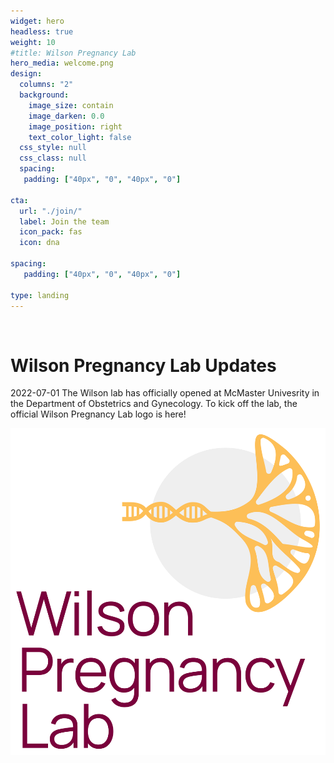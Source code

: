 ```yaml
---
widget: hero
headless: true
weight: 10
#title: Wilson Pregnancy Lab
hero_media: welcome.png
design:
  columns: "2"
  background:
    image_size: contain
    image_darken: 0.0
    image_position: right
    text_color_light: false
  css_style: null
  css_class: null
  spacing:
   padding: ["40px", "0", "40px", "0"]
   
cta:
  url: "./join/"
  label: Join the team
  icon_pack: fas
  icon: dna
  
spacing:
   padding: ["40px", "0", "40px", "0"]
   
type: landing
---
```

<br>

# **Wilson Pregnancy Lab Updates**

2022-07-01 The Wilson lab has officially opened at McMaster Univesrity in the Department of Obstetrics and Gynecology. To kick off the lab, the official Wilson Pregnancy Lab logo is here!

![](./images/WilsonLab_Logo.png)
